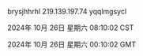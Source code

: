 brysjhhrhl 219.139.197.74 yqqlmgsycl

2024年 10月 26日 星期六 08:10:02 CST

2024年 10月 26日 星期六 00:10:02 GMT
